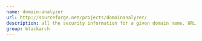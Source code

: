 ```yaml
---
name: domain-analyzer
url: http://sourceforge.net/projects/domainanalyzer/
description: all the security information for a given domain name. URL : http://sourceforge.net/projects/domainanalyzer/ Groups : blackarch blackarch-recon
group: blackarch
---
```

